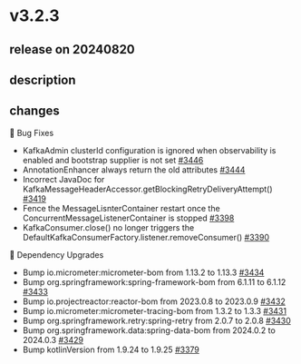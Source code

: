 # v3.2.3

## release on 20240820
## description
## changes
🐞 Bug Fixes

* KafkaAdmin clusterId configuration is ignored when observability is enabled and bootstrap supplier is not set <a href="https://github.com/spring-projects/spring-kafka/issues/3446" data-hovercard-type="issue" data-hovercard-url="/spring-projects/spring-kafka/issues/3446/hovercard">#3446</a>
* AnnotationEnhancer always return the old attributes <a href="https://github.com/spring-projects/spring-kafka/issues/3444" data-hovercard-type="issue" data-hovercard-url="/spring-projects/spring-kafka/issues/3444/hovercard">#3444</a>
* Incorrect JavaDoc for KafkaMessageHeaderAccessor.getBlockingRetryDeliveryAttempt() <a href="https://github.com/spring-projects/spring-kafka/issues/3419" data-hovercard-type="issue" data-hovercard-url="/spring-projects/spring-kafka/issues/3419/hovercard">#3419</a>
* Fence the MessageLisnterContainer restart once the ConcurrentMessageListenerContainer is stopped <a href="https://github.com/spring-projects/spring-kafka/issues/3398" data-hovercard-type="issue" data-hovercard-url="/spring-projects/spring-kafka/issues/3398/hovercard">#3398</a>
* KafkaConsumer.close() no longer triggers the DefaultKafkaConsumerFactory.listener.removeConsumer() <a href="https://github.com/spring-projects/spring-kafka/issues/3390" data-hovercard-type="issue" data-hovercard-url="/spring-projects/spring-kafka/issues/3390/hovercard">#3390</a>

🔨 Dependency Upgrades

* Bump io.micrometer:micrometer-bom from 1.13.2 to 1.13.3 <a href="https://github.com/spring-projects/spring-kafka/pull/3434" data-hovercard-type="pull_request" data-hovercard-url="/spring-projects/spring-kafka/pull/3434/hovercard">#3434</a>
* Bump org.springframework:spring-framework-bom from 6.1.11 to 6.1.12 <a href="https://github.com/spring-projects/spring-kafka/pull/3433" data-hovercard-type="pull_request" data-hovercard-url="/spring-projects/spring-kafka/pull/3433/hovercard">#3433</a>
* Bump io.projectreactor:reactor-bom from 2023.0.8 to 2023.0.9 <a href="https://github.com/spring-projects/spring-kafka/pull/3432" data-hovercard-type="pull_request" data-hovercard-url="/spring-projects/spring-kafka/pull/3432/hovercard">#3432</a>
* Bump io.micrometer:micrometer-tracing-bom from 1.3.2 to 1.3.3 <a href="https://github.com/spring-projects/spring-kafka/pull/3431" data-hovercard-type="pull_request" data-hovercard-url="/spring-projects/spring-kafka/pull/3431/hovercard">#3431</a>
* Bump org.springframework.retry:spring-retry from 2.0.7 to 2.0.8 <a href="https://github.com/spring-projects/spring-kafka/pull/3430" data-hovercard-type="pull_request" data-hovercard-url="/spring-projects/spring-kafka/pull/3430/hovercard">#3430</a>
* Bump org.springframework.data:spring-data-bom from 2024.0.2 to 2024.0.3 <a href="https://github.com/spring-projects/spring-kafka/pull/3429" data-hovercard-type="pull_request" data-hovercard-url="/spring-projects/spring-kafka/pull/3429/hovercard">#3429</a>
* Bump kotlinVersion from 1.9.24 to 1.9.25 <a href="https://github.com/spring-projects/spring-kafka/pull/3379" data-hovercard-type="pull_request" data-hovercard-url="/spring-projects/spring-kafka/pull/3379/hovercard">#3379</a>

